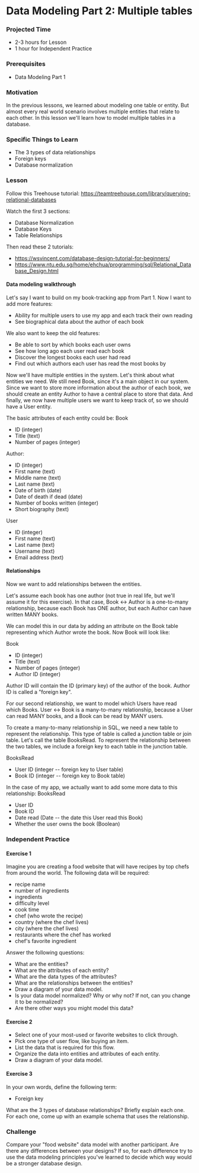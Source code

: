 # Data Modeling Part 2: Multiple tables

### Projected Time

- 2-3 hours for Lesson
- 1 hour for Independent Practice

### Prerequisites

- Data Modeling Part 1

### Motivation

In the previous lessons, we learned about modeling one table or entity. But almost every real world scenario involves multiple entities that relate to each other. In this lesson we'll learn how to model multiple tables in a database.

### Specific Things to Learn

- The 3 types of data relationships
- Foreign keys
- Database normalization

### Lesson

Follow this Treehouse tutorial: https://teamtreehouse.com/library/querying-relational-databases

Watch the first 3 sections:

- Database Normalization
- Database Keys
- Table Relationships

Then read these 2 tutorials:

- https://wsvincent.com/database-design-tutorial-for-beginners/
- https://www.ntu.edu.sg/home/ehchua/programming/sql/Relational_Database_Design.html

#### Data modeling walkthrough

Let's say I want to build on my book-tracking app from Part 1. Now I want to add more features:

- Ability for multiple users to use my app and each track their own reading
- See biographical data about the author of each book

We also want to keep the old features:

- Be able to sort by which books each user owns
- See how long ago each user read each book
- Discover the longest books each user had read
- Find out which authors each user has read the most books by

Now we'll have multiple entities in the system. Let's think about what entities we need. We still need Book, since it's a main object in our system. Since we want to store more information about the author of each book, we should create an entity Author to have a central place to store that data. And finally, we now have multiple users we want to keep track of, so we should have a User entity.

The basic attributes of each entity could be:
Book

- ID (integer)
- Title (text)
- Number of pages (integer)

Author:

- ID (integer)
- First name (text)
- Middle name (text)
- Last name (text)
- Date of birth (date)
- Date of death if dead (date)
- Number of books written (integer)
- Short biography (text)

User

- ID (integer)
- First name (text)
- Last name (text)
- Username (text)
- Email address (text)

#### Relationships

Now we want to add relationships between the entities.

Let's assume each book has one author (not true in real life, but we'll assume it for this exercise). In that case, Book <-> Author is a one-to-many relationship, because each Book has ONE author, but each Author can have written MANY books.

We can model this in our data by adding an attribute on the Book table representing which Author wrote the book. Now Book will look like:

Book

- ID (integer)
- Title (text)
- Number of pages (integer)
- Author ID (integer)

Author ID will contain the ID (primary key) of the author of the book. Author ID is called a "foreign key".

For our second relationship, we want to model which Users have read which Books. User <-> Book is a many-to-many relationship, because a User can read MANY books, and a Book can be read by MANY users.

To create a many-to-many relationship in SQL, we need a new table to represent the relationship. This type of table is called a junction table or join table. Let's call the table BooksRead. To represent the relationship between the two tables, we include a foreign key to each table in the junction table.

BooksRead

- User ID (integer -- foreign key to User table)
- Book ID (integer -- foreign key to Book table)

In the case of my app, we actually want to add some more data to this relationship:
BooksRead

- User ID
- Book ID
- Date read (Date -- the date this User read this Book)
- Whether the user owns the book (Boolean)

### Independent Practice

#### Exercise 1

Imagine you are creating a food website that will have recipes by top chefs from around the world. The following data will be required:

- recipe name
- number of ingredients
- ingredients
- difficulty level
- cook time
- chef (who wrote the recipe)
- country (where the chef lives)
- city (where the chef lives)
- restaurants where the chef has worked
- chef's favorite ingredient

Answer the following questions:

- What are the entities?
- What are the attributes of each entity?
- What are the data types of the attributes?
- What are the relationships between the entities?
- Draw a diagram of your data model.
- Is your data model normalized? Why or why not? If not, can you change it to be normalized?
- Are there other ways you might model this data?

#### Exercise 2

- Select one of your most-used or favorite websites to click through.
- Pick one type of user flow, like buying an item.
- List the data that is required for this flow.
- Organize the data into entities and attributes of each entity.
- Draw a diagram of your data model.

#### Exercise 3

In your own words, define the following term:

- Foreign key

What are the 3 types of database relationships? Briefly explain each one. For each one, come up with an example schema that uses the relationship.

### Challenge

Compare your "food website" data model with another participant. Are there any differences between your designs? If so, for each difference try to use the data modeling principles you've learned to decide which way would be a stronger database design.
